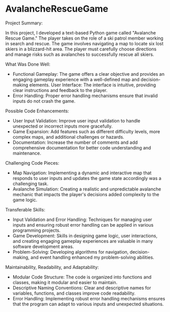 # AvalancheRescueGame

Project Summary:

In this project, I developed a text-based Python game called "Avalanche Rescue Game." The player takes on the role of a ski patrol member working in search and rescue. The game involves navigating a map to locate six lost skiers in a blizzard-hit area. The player must carefully choose directions and manage risks such as avalanches to successfully rescue all skiers.

What Was Done Well:

- Functional Gameplay: The game offers a clear objective and provides an engaging gameplay experience with a well-defined map and decision-making elements.
User Interface: The interface is intuitive, providing clear instructions and feedback to the player.
- Error Handling: Proper error handling mechanisms ensure that invalid inputs do not crash the game.

Possible Code Enhancements:

- User Input Validation: Improve user input validation to handle unexpected or incorrect inputs more gracefully.
- Game Expansion: Add features such as different difficulty levels, more complex maps, and additional challenges or hazards.
- Documentation: Increase the number of comments and add comprehensive documentation for better code understanding and maintenance.

Challenging Code Pieces:

- Map Navigation: Implementing a dynamic and interactive map that responds to user inputs and updates the game state accordingly was a challenging task.
- Avalanche Simulation: Creating a realistic and unpredictable avalanche mechanic that impacts the player's decisions added complexity to the game logic.

Transferable Skills:

- Input Validation and Error Handling: Techniques for managing user inputs and ensuring robust error handling can be applied in various programming projects.
- Game Development: Skills in designing game logic, user interactions, and creating engaging gameplay experiences are valuable in many software development areas.
- Problem-Solving: Developing algorithms for navigation, decision-making, and event handling enhanced my problem-solving abilities.

Maintainability, Readability, and Adaptability:
- Modular Code Structure: The code is organized into functions and classes, making it modular and easier to maintain.
- Descriptive Naming Conventions: Clear and descriptive names for variables, functions, and classes improve code readability.
- Error Handling: Implementing robust error handling mechanisms ensures that the program can adapt to various inputs and unexpected situations.

